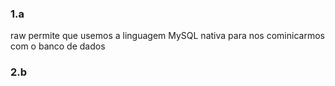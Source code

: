### 1.a
raw permite que usemos a linguagem MySQL nativa para nos cominicarmos com o banco de dados

### 2.b